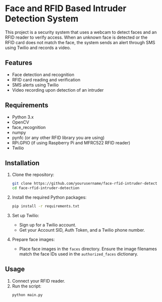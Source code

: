 # Face and RFID Based Intruder Detection System

This project is a security system that uses a webcam to detect faces and an RFID reader to verify access. When an unknown face is detected or the RFID card does not match the face, the system sends an alert through SMS using Twilio and records a video.

## Features
- Face detection and recognition
- RFID card reading and verification
- SMS alerts using Twilio
- Video recording upon detection of an intruder

## Requirements
- Python 3.x
- OpenCV
- face_recognition
- numpy
- pynfc (or any other RFID library you are using)
- RPi.GPIO (if using Raspberry Pi and MFRC522 RFID reader)
- Twilio

## Installation
1. Clone the repository:
    ```bash
    git clone https://github.com/yourusername/face-rfid-intruder-detection.git
    cd face-rfid-intruder-detection
    ```

2. Install the required Python packages:
    ```bash
    pip install -r requirements.txt
    ```

3. Set up Twilio:
    - Sign up for a Twilio account.
    - Get your Account SID, Auth Token, and a Twilio phone number.

4. Prepare face images:
    - Place face images in the `faces` directory. Ensure the image filenames match the face IDs used in the `authorized_faces` dictionary.

## Usage
1. Connect your RFID reader.
2. Run the script:
    ```bash
    python main.py
    ```

